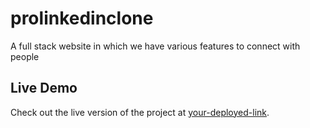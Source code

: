 # prolinkedinclone
A full stack website in which we have various features to connect with people

## Live Demo
Check out the live version of the project at [your-deployed-link](https://zoom-main-2.onrender.com).

